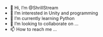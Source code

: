- 👋 Hi, I’m @ShrillStream
- 👀 I’m interested in Unity and programming
- 🌱 I’m currently learning Python
- 💞️ I’m looking to collaborate on ...
- 📫 How to reach me ...

<!---
ShrillStream/ShrillStream is a ✨ special ✨ repository because its `README.md` (this file) appears on your GitHub profile.
You can click the Preview link to take a look at your changes.
--->
